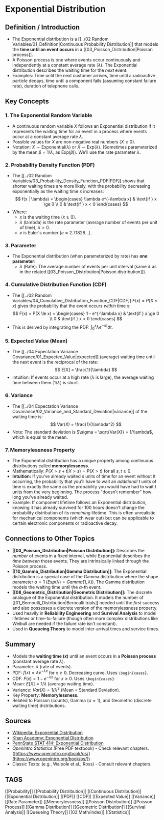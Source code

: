 # Exponential Distribution

## Definition / Introduction
*   The Exponential distribution is a [[../02 Random Variables/01_Definition|Continuous Probability Distribution]] that models the **time until an event occurs** in a [[03_Poisson_Distribution|Poisson process]].
*   A Poisson process is one where events occur continuously and independently at a constant average rate ($\lambda$). The Exponential distribution describes the waiting time for the *next* event.
*   Examples: Time until the next customer arrives, time until a radioactive particle decays, time until a component fails (assuming constant failure rate), duration of telephone calls.

## Key Concepts

### 1. The Exponential Random Variable
*   A continuous random variable $X$ follows an Exponential distribution if it represents the waiting time for an event in a process where events occur at a constant average rate $\lambda$.
*   Possible values for $X$ are non-negative real numbers ($X \ge 0$).
*   Notation: $X \sim \text{Exponential}(\lambda)$ or $X \sim \text{Exp}(\lambda)$. (Sometimes parameterized by the mean $\beta = 1/\lambda$, as $\text{Exp}(\beta)$). We'll use the rate parameter $\lambda$.

### 2. Probability Density Function (PDF)
*   The [[../02 Random Variables/03_Probability_Density_Function_PDF|PDF]] shows that shorter waiting times are more likely, with the probability decreasing exponentially as the waiting time $x$ increases:
    $$
    f(x | \lambda) = \begin{cases} \lambda e^{-\lambda x} & \text{if } x \ge 0 \\ 0 & \text{if } x < 0 \end{cases}
    $$
*   Where:
    *   $x$ is the waiting time ($x \ge 0$).
    *   $\lambda$ (lambda) is the rate parameter (average number of events per unit of time), $\lambda > 0$.
    *   $e$ is Euler's number ($e \approx 2.71828...$).

### 3. Parameter
*   The Exponential distribution (when parameterized by rate) has **one parameter**:
    *   $\lambda$ (Rate): The average number of events per unit interval (same $\lambda$ as in the related [[03_Poisson_Distribution|Poisson distribution]]).

### 4. Cumulative Distribution Function (CDF)
*   The [[../02 Random Variables/04_Cumulative_Distribution_Function_CDF|CDF]] $F(x) = P(X \le x)$ gives the probability that the event occurs *within* time $x$:
    $$
    F(x) = P(X \le x) = \begin{cases} 1 - e^{-\lambda x} & \text{if } x \ge 0 \\ 0 & \text{if } x < 0 \end{cases}
    $$
*   This is derived by integrating the PDF: $\int_0^x \lambda e^{-\lambda t} dt$.

### 5. Expected Value (Mean)
*   The [[../04 Expectation Variance Covariance/01_Expected_Value|expected]] (average) waiting time until the next event is the reciprocal of the rate:
    $$ E[X] = \frac{1}{\lambda} $$
*   Intuition: If events occur at a high rate ($\lambda$ is large), the average waiting time between them ($1/\lambda$) is short.

### 6. Variance
*   The [[../04 Expectation Variance Covariance/02_Variance_and_Standard_Deviation|variance]] of the waiting time is:
    $$ Var(X) = \frac{1}{\lambda^2} $$
*   Note: The standard deviation is $\sigma = \sqrt{Var(X)} = 1/\lambda$, which is equal to the mean.

### 7. Memorylessness Property
*   The Exponential distribution has a unique property among continuous distributions called **memorylessness**.
*   Mathematically: $P(X > s + t | X > s) = P(X > t)$ for all $s, t \ge 0$.
*   **Intuition:** If you've already waited $s$ units of time for an event without it occurring, the probability that you'll have to wait an *additional* $t$ units of time is exactly the same as the probability you would have had to wait $t$ units from the very beginning. The process "doesn't remember" how long you've already waited.
*   Example: If component lifetime follows an Exponential distribution, knowing it has already survived for 100 hours doesn't change the probability distribution of its *remaining* lifetime. This is often unrealistic for mechanical components (which wear out) but can be applicable to certain electronic components or radioactive decay.

## Connections to Other Topics
*   **[[03_Poisson_Distribution|Poisson Distribution]]:** Describes the *number* of events in a fixed interval, while Exponential describes the *time between* those events. They are intrinsically linked through the Poisson process.
*   **[[10_Gamma_Distribution|Gamma Distribution]]:** The Exponential distribution is a special case of the Gamma distribution where the shape parameter $\alpha=1$ ($Exp(\lambda) = Gamma(1, \lambda)$). The Gamma distribution models the waiting time until the $\alpha$-th event.
*   **[[08_Geometric_Distribution|Geometric Distribution]]:** The discrete analogue of the Exponential distribution. It models the number of [[01_Bernoulli_Distribution|Bernoulli trials]] needed until the *first* success and also possesses a discrete version of the memorylessness property.
*   Used heavily in **Reliability Engineering** and **Survival Analysis** to model lifetimes or time-to-failure (though often more complex distributions like Weibull are needed if the failure rate isn't constant).
*   Used in **Queueing Theory** to model inter-arrival times and service times.

## Summary
*   Models the **waiting time ($x$)** until an event occurs in a **Poisson process** (constant average rate $\lambda$).
*   Parameter: $\lambda$ (rate of events).
*   PDF: $f(x) = \lambda e^{-\lambda x}$ for $x \ge 0$. Decreasing curve. Uses `\begin{cases}`.
*   CDF: $F(x) = 1 - e^{-\lambda x}$ for $x \ge 0$. Uses `\begin{cases}`.
*   Mean: $E[X] = 1/\lambda$ (average waiting time).
*   Variance: $Var(X) = 1/\lambda^2$ (Mean = Standard Deviation).
*   Key Property: **Memorylessness**.
*   Related to Poisson (counts), Gamma ($\alpha=1$), and Geometric (discrete waiting time) distributions.

## Sources
*   [Wikipedia: Exponential Distribution](https://en.wikipedia.org/wiki/Exponential_distribution)
*   [Khan Academy: Exponential Distribution](https://www.khanacademy.org/math/statistics-probability/modeling-distributions-of-data/continuous-random-variables-library/v/exponential-distribution-probability-density-function)
*   [PennState STAT 414: Exponential Distribution](https://online.stat.psu.edu/stat414/lesson/16/16.3)
*   *OpenIntro Statistics* (Free PDF textbook) - Check relevant chapters. ([https://www.openintro.org/book/os/](https://www.openintro.org/book/os/))
*   Classic Texts: (e.g., Walpole et al.; Ross) - Consult relevant chapters.

## TAGS
[[Probability]] [[Probability Distribution]] [[Continuous Distribution]] [[Exponential Distribution]] [[PDF]] [[CDF]] [[Expected Value]] [[Variance]] [[Rate Parameter]] [[Memorylessness]] [[Poisson Distribution]] [[Poisson Process]] [[Gamma Distribution]] [[Geometric Distribution]] [[Survival Analysis]] [[Queueing Theory]] [[02 Math/index]] [[Statistics]]